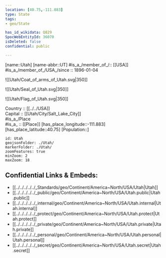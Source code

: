 ```yaml
---
location: [40.75,-111.883] 
type: State
tags:
- geo/State

has_id_wikidata: Q829 
SpocWebEntityId: 36070
isDeleted: false
confidential: public

---
```

[name::Utah] 
[name-abbr::UT] 
#is_a_/member_of_/:: [[USA]]
#is_a_/member_of_/USA_/since :: 1896-01-04 


![[Utah/Coat_of_arms_of_Utah.svg|350]] 

![[Utah/Seal_of_Utah.svg|350]] 

![[Utah/Flag_of_Utah.svg|350]] 


Country :: [[../../USA]]  
Capital :: [[Utah/City/Salt_Lake_City]]  
#is_a_/Place  
#is_a_ :: [[Place]] 
[has_place_longitude::-111.883] 
[has_place_latitude::40.75] 
[Population::] 



```leaflet
id: Utah
geojsonFolder: ./Utah/
markerFolder: ./Utah/
zoomFeatures: true 
minZoom: 2 
maxZoom: 18
```


## Confidential Links & Embeds: 
- [[../../../../../_Standards/geo/Continent/America~North/USA/Utah|Utah]] 
- [[../../../../../_public/geo/Continent/America~North/USA/Utah.public|Utah.public]] 
- [[../../../../../_internal/geo/Continent/America~North/USA/Utah.internal|Utah.internal]] 
- [[../../../../../_protect/geo/Continent/America~North/USA/Utah.protect|Utah.protect]] 
- [[../../../../../_private/geo/Continent/America~North/USA/Utah.private|Utah.private]] 
- [[../../../../../_personal/geo/Continent/America~North/USA/Utah.personal|Utah.personal]] 
- [[../../../../../_secret/geo/Continent/America~North/USA/Utah.secret|Utah.secret]] 
